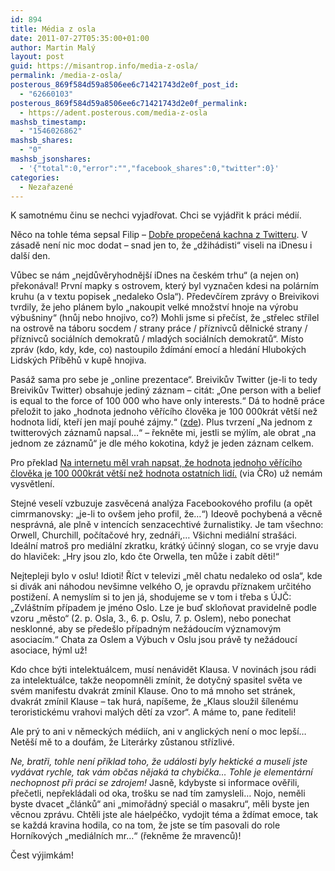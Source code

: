 ```yaml
---
id: 894
title: Média z osla
date: 2011-07-27T05:35:00+01:00
author: Martin Malý
layout: post
guid: https://misantrop.info/media-z-osla/
permalink: /media-z-osla/
posterous_869f584d59a8506ee6c71421743d2e0f_post_id:
  - "62660103"
posterous_869f584d59a8506ee6c71421743d2e0f_permalink:
  - https://adent.posterous.com/media-z-osla
mashsb_timestamp:
  - "1546026862"
mashsb_shares:
  - "0"
mashsb_jsonshares:
  - '{"total":0,"error":"","facebook_shares":0,"twitter":0}'
categories:
  - Nezařazené
---
```

K samotn&eacute;mu činu se nechci vyjadřovat. Chci se vyj&aacute;dřit k pr&aacute;ci m&eacute;di&iacute;.

Něco na tohle t&eacute;ma sepsal Filip &#8211; [Dobře propečen&aacute; kachna z Twitteru](https://rozanek.posterous.com/dobre-propecena-kachna-z-twitteru). V z&aacute;sadě nen&iacute; nic moc dodat &#8211; snad jen to, že &#8222;džih&aacute;disti&#8220; viseli na iDnesu i dal&scaron;&iacute; den.

Vůbec se n&aacute;m &#8222;nejdůvěryhodněj&scaron;&iacute; iDnes na česk&eacute;m trhu&#8220; (a nejen on) překon&aacute;val! Prvn&iacute; mapky s ostrovem, kter&yacute; byl vyznačen kdesi na pol&aacute;rn&iacute;m kruhu (a v textu popisek &#8222;nedaleko Osla&#8220;). Předevč&iacute;rem zpr&aacute;vy o Breivikovi tvrdily, že jeho pl&aacute;nem bylo &#8222;nakoupit velk&eacute; množstv&iacute; hnoje na v&yacute;robu v&yacute;bu&scaron;niny&#8220; (hnůj nebo hnojivo, co?) Mohli jsme si přeč&iacute;st, že &#8222;střelec stř&iacute;lel na ostrově na t&aacute;boru socdem / strany pr&aacute;ce / př&iacute;znivců dělnick&eacute; strany / př&iacute;znivců soci&aacute;ln&iacute;ch demokratů / mlad&yacute;ch soci&aacute;ln&iacute;ch demokratů&#8220;. M&iacute;sto zpr&aacute;v (kdo, kdy, kde, co) nastoupilo žd&iacute;m&aacute;n&iacute; emoc&iacute; a hled&aacute;n&iacute; Hlubok&yacute;ch Lidsk&yacute;ch Př&iacute;běhů v kupě hnojiva.

Pas&aacute;ž sama pro sebe je &#8222;online prezentace&#8220;. Breivikův Twitter (je-li to tedy Breivikův Twitter) obsahuje jedin&yacute; z&aacute;znam &#8211; cit&aacute;t: &#8222;One person with a belief is equal to the force of 100 000 who have only interests.&#8220; D&aacute; to hodně pr&aacute;ce přeložit to jako &#8222;hodnota jednoho věř&iacute;c&iacute;ho člověka je 100 000kr&aacute;t vět&scaron;&iacute; než hodnota lid&iacute;, kteř&iacute; jen maj&iacute; pouh&eacute; z&aacute;jmy.&#8220; ([zde](https://m.ihned.cz/c4-10029970-52371920-700000_pdadetail-blondak-zabijel-mlade-socialisty-na-norskem-ostrove-radikal-nesnasi-neverici)). Plus tvrzen&iacute; &#8222;Na jednom z twitterov&yacute;ch z&aacute;znamů napsal&#8230;&#8220; &#8211; řekněte mi, jestli se m&yacute;l&iacute;m, ale obrat &#8222;na jednom ze z&aacute;znamů&#8220; je dle m&eacute;ho kokotina, když je jeden z&aacute;znam celkem.

Pro překlad [Na internetu měl vrah napsat, že hodnota jednoho věř&iacute;c&iacute;ho člověka je 100 000kr&aacute;t vět&scaron;&iacute; než hodnota ostatn&iacute;ch lid&iacute;.](https://www.zpravy.rozhlas.cz/zpravy/evropa/_zprava/motivy-utocnika-z-norskeho-osla-stale-nejsou-znamy--925161) (via ČRo) už nem&aacute;m vysvětlen&iacute;.

Stejn&eacute; vesel&iacute; vzbuzuje zasvěcen&aacute; anal&yacute;za Facebookov&eacute;ho profilu (a opět cimrmanovsky: &#8222;je-li to ov&scaron;em jeho profil, že&#8230;&#8220;) Ideově pochyben&aacute; a věcně nespr&aacute;vn&aacute;, ale plně v intenc&iacute;ch senzacechtiv&eacute; žurnalistiky. Je tam v&scaron;echno: Orwell, Churchill, poč&iacute;tačov&eacute; hry, zedn&aacute;ři,&#8230; V&scaron;ichni medi&aacute;ln&iacute; stra&scaron;&aacute;ci. Ide&aacute;ln&iacute; matro&scaron; pro medi&aacute;ln&iacute; zkratku, kr&aacute;tk&yacute; &uacute;činn&yacute; slogan, co se vryje davu do hlaviček: &#8222;Hry jsou zlo, kdo čte Orwella, ten může i zab&iacute;t děti!&#8220;

Nejtepleji bylo v oslu! Idioti! Ř&iacute;ct v televizi &#8222;měl chatu nedaleko od osla&#8220;, kde si div&aacute;k ani n&aacute;hodou nev&scaron;imne velk&eacute;ho O, je opravdu př&iacute;znakem určit&eacute;ho postižen&iacute;. A nemysl&iacute;m si to jen j&aacute;, shodujeme se v tom i třeba s &Uacute;JČ: &#8222;Zvl&aacute;&scaron;tn&iacute;m př&iacute;padem je jm&eacute;no Oslo. Lze je buď skloňovat pravidelně podle vzoru &bdquo;město&ldquo; (2. p. Osla, 3., 6. p. Oslu, 7. p. Oslem), nebo ponechat nesklonn&eacute;, aby se přede&scaron;lo př&iacute;padn&yacute;m než&aacute;douc&iacute;m v&yacute;znamov&yacute;m asociac&iacute;m.&#8220; Chata za Oslem a V&yacute;buch v Oslu jsou pr&aacute;vě ty než&aacute;douc&iacute; asociace, h&yacute;ml už!

Kdo chce b&yacute;ti intelektu&aacute;lcem, mus&iacute; nen&aacute;vidět Klausa. V novin&aacute;ch jsou r&aacute;di za intelektu&aacute;lce, takže neopomněli zm&iacute;nit, že dotyčn&yacute; spasitel světa ve sv&eacute;m manifestu dvakr&aacute;t zm&iacute;nil Klause. Ono to m&aacute; mnoho set str&aacute;nek, dvakr&aacute;t zm&iacute;nil Klause &#8211; tak hur&aacute;, nap&iacute;&scaron;eme, že &#8222;Klaus sloužil &scaron;&iacute;len&eacute;mu teroristick&eacute;mu vrahovi mal&yacute;ch dět&iacute; za vzor&#8220;. A m&aacute;me to, pane řediteli!

Ale pr&yacute; to ani v německ&yacute;ch m&eacute;di&iacute;ch, ani v anglick&yacute;ch nen&iacute; o moc lep&scaron;&iacute;&#8230; Netě&scaron;&iacute; mě to a douf&aacute;m, že Liter&aacute;rky zůstanou stř&iacute;zliv&eacute;.

_Ne, bratři, tohle nen&iacute; př&iacute;klad toho, že ud&aacute;losti byly hektick&eacute; a museli jste vyd&aacute;vat rychle, tak v&aacute;m občas nějak&aacute; ta chybička&#8230; Tohle je element&aacute;rn&iacute; nechopnost při pr&aacute;ci se zdrojem!_ Jasně, kdybyste si informace ověřili, přečetli, nepřekl&aacute;dali od oka, tro&scaron;ku se nad t&iacute;m zamysleli&#8230; Nojo, neměli byste dvacet &#8222;čl&aacute;nků&#8220; ani &#8222;mimoř&aacute;dn&yacute; speci&aacute;l o masakru&#8220;, měli byste jen věcnou zpr&aacute;vu. Chtěli jste ale h&aacute;elp&eacute;čko, vydojit t&eacute;ma a žd&iacute;mat emoce, tak se každ&aacute; kravina hodila, co na tom, že jste se t&iacute;m pasovali do role Horn&iacute;kov&yacute;ch &#8222;medi&aacute;ln&iacute;ch mr&#8230;&#8220; (řekněme že mravenců)!

Čest v&yacute;jimk&aacute;m!